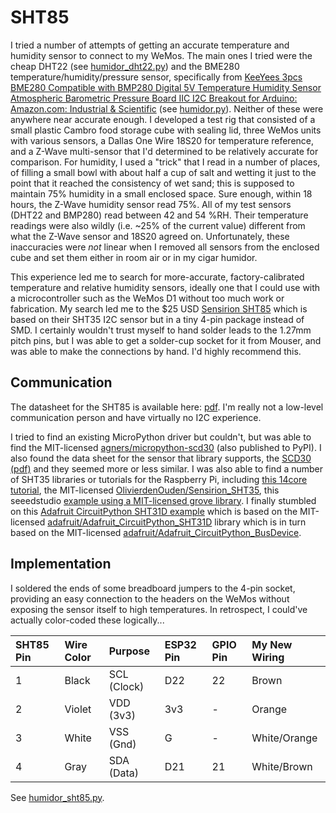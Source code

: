 # SHT85

I tried a number of attempts of getting an accurate temperature and humidity sensor to connect to my WeMos. The main ones I tried were the cheap DHT22 (see [humidor_dht22.py](humidor_dht22.py)) and the BME280 temperature/humidity/pressure sensor, specifically from [KeeYees 3pcs BME280 Compatible with BMP280 Digital 5V Temperature Humidity Sensor Atmospheric Barometric Pressure Board IIC I2C Breakout for Arduino: Amazon.com: Industrial & Scientific](https://www.amazon.com/gp/product/B07KYJNFMD/ref=ppx_yo_dt_b_asin_title_o00_s00?ie=UTF8&psc=1) (see [humidor.py](humidor.py)). Neither of these were anywhere near accurate enough. I developed a test rig that consisted of a small plastic Cambro food storage cube with sealing lid, three WeMos units with various sensors, a Dallas One Wire 18S20 for temperature reference, and a Z-Wave multi-sensor that I'd determined to be relatively accurate for comparison. For humidity, I used a "trick" that I read in a number of places, of filling a small bowl with about half a cup of salt and wetting it just to the point that it reached the consistency of wet sand; this is supposed to maintain 75% humidity in a small enclosed space. Sure enough, within 18 hours, the Z-Wave humidity sensor read 75%. All of my test sensors (DHT22 and BMP280) read between 42 and 54 %RH. Their temperature readings were also wildly (i.e. ~25% of the current value) different from what the Z-Wave sensor and 18S20 agreed on. Unfortunately, these inaccuracies were _not_ linear when I removed all sensors from the enclosed cube and set them either in room air or in my cigar humidor.

This experience led me to search for more-accurate, factory-calibrated temperature and relative humidity sensors, ideally one that I could use with a microcontroller such as the WeMos D1 without too much work or fabrication. My search led me to the $25 USD [Sensirion SHT85](https://www.sensirion.com/en/environmental-sensors/humidity-sensors/sht85-pin-type-humidity-sensor-enabling-easy-replaceability/) which is based on their SHT35 I2C sensor but in a tiny 4-pin package instead of SMD. I certainly wouldn't trust myself to hand solder leads to the 1.27mm pitch pins, but I was able to get a solder-cup socket for it from Mouser, and was able to make the connections by hand. I'd highly recommend this.

## Communication

The datasheet for the SHT85 is available here: [pdf](https://www.sensirion.com/fileadmin/user_upload/customers/sensirion/Dokumente/2_Humidity_Sensors/Datasheets/Sensirion_Humidity_Sensors_SHT85_Datasheet.pdf). I'm really not a low-level communication person and have virtually no I2C experience.

I tried to find an existing MicroPython driver but couldn't, but was able to find the MIT-licensed [agners/micropython-scd30](https://github.com/agners/micropython-scd30) (also published to PyPI). I also found the data sheet for the sensor that library supports, the [SCD30 (pdf)](https://www.sensirion.com/fileadmin/user_upload/customers/sensirion/Dokumente/9.5_CO2/Sensirion_CO2_Sensors_SCD30_Interface_Description.pdf) and they seemed more or less similar. I was also able to find a number of SHT35 libraries or tutorials for the Raspberry Pi, including [this 14core tutorial](https://www.14core.com/wiring-sensiron-shtxx-temperature-sensor-w-d-python/), the MIT-licensed [OlivierdenOuden/Sensirion_SHT35](https://github.com/OlivierdenOuden/Sensirion_SHT35), this seeedstudio [example using a MIT-licensed grove library](https://wiki.seeedstudio.com/Grove-I2C_High_Accuracy_Temp%26Humi_Sensor-SHT35/). I finally stumbled on this [Adafruit CircuitPython SHT31D example](https://learn.adafruit.com/adafruit-sht31-d-temperature-and-humidity-sensor-breakout/python-circuitpython) which is based on the MIT-licensed [adafruit/Adafruit_CircuitPython_SHT31D](https://github.com/adafruit/Adafruit_CircuitPython_SHT31D) library which is in turn based on the MIT-licensed [adafruit/Adafruit_CircuitPython_BusDevice](https://github.com/adafruit/Adafruit_CircuitPython_BusDevice).

## Implementation

I soldered the ends of some breadboard jumpers to the 4-pin socket, providing an easy connection to the headers on the WeMos without exposing the sensor itself to high temperatures. In retrospect, I could've actually color-coded these logically...

| SHT85 Pin | Wire Color | Purpose     | ESP32 Pin | GPIO Pin | My New Wiring |
|:----------|:-----------|:------------|:----------|:---------|:--------------|
| 1         | Black      | SCL (Clock) | D22       | 22       | Brown         |
| 2         | Violet     | VDD (3v3)   | 3v3       | -        | Orange        |
| 3         | White      | VSS (Gnd)   | G         | -        | White/Orange  |
| 4         | Gray       | SDA (Data)  | D21       | 21       | White/Brown   |

See [humidor_sht85.py](humidor_sht85.py).
